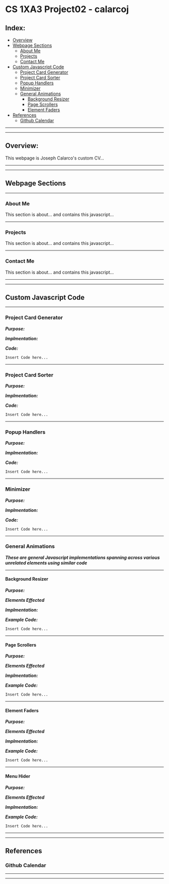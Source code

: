 # CS 1XA3 Project02 - calarcoj

## Index:
- [Overview](#overview)
- [Webpage Sections](#webpage-sections)
  - [About Me](#about-me)
  - [Projects](#projects)
  - [Contact Me](#contact-me)
- [Custom Javascript Code](#custom-javascript-code)
  - [Project Card Generator](#project-card-generator)
  - [Project Card Sorter](#project-card-sorter)
  - [Popup Handlers](#popup-handlers)
  - [Minimizer](#minimizer)
  - [General Animations](#general-animations)
    - [Background Resizer](#background-resizer)
    - [Page Scrollers](#page-scrollers)
    - [Element Faders](#element-faders)
- [References](#references)
  - [Github Calendar](#github-calendar)
___ 
___

## Overview:

This webpage is Joseph Calarco's custom CV...
___
___

## Webpage Sections
___

### About Me

This section is about... and contains this javascript...
___

### Projects

This section is about... and contains this javascript...
___

### Contact Me

This section is about... and contains this javascript...
___
___

## Custom Javascript Code
___

### Project Card Generator

***Purpose:***

***Implmentation:***

***Code:***

    Insert Code here...

___

### Project Card Sorter

***Purpose:***

***Implmentation:***

***Code:***

    Insert Code here...
___

### Popup Handlers

***Purpose:***

***Implmentation:***

***Code:***

    Insert Code here...
___

### Minimizer

***Purpose:***

***Implmentation:***

***Code:***

    Insert Code here...
___

### General Animations

***These are general Javascript implementations spanning across various unrelated elements using similar code***

---

#### Background Resizer

***Purpose:***

***Elements Effected***

***Implmentation:***

***Example Code:***

    Insert Code here...
---

#### Page Scrollers

***Purpose:***

***Elements Effected***

***Implmentation:***

***Example Code:***

    Insert Code here...
---

#### Element Faders

***Purpose:***

***Elements Effected***

***Implmentation:***

***Example Code:***

    Insert Code here...
---

#### Menu Hider

***Purpose:***

***Elements Effected***

***Implmentation:***

***Example Code:***

    Insert Code here...

___
___

## References

### Github Calendar

___
___